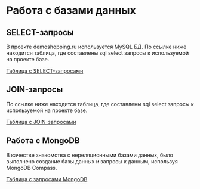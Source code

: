 # Работа с базами данных

## SELECT-запросы
В проекте demoshopping.ru используется MySQL БД. По ссылке ниже находится таблица, где составлены sql select запросы к используемой на проекте базе.


[Таблица с SELECT-запросами](https://docs.google.com/spreadsheets/d/1pcLOfjqq0HjgCUkkSSyXTCoUbyjYN12zPjPB16PltfU/edit?usp=sharing) 

## JOIN-запросы
По ссылке ниже находится таблица, где составлены sql select запросы к используемой на проекте базе.


[Таблица с JOIN-запросами](https://docs.google.com/spreadsheets/d/1i7wqdelDWM9NzgZlaaCVndmqN-IQkqiv1n3aLODDX9s/edit?usp=sharing) 

## Работа с MongoDB
В качестве знакомства с нереляционными базами данных, было выполнено создание базы данных и запросы к данным, используя MongoDB Compass.


[Таблица с запросами MongoDB](https://docs.google.com/spreadsheets/d/1RyAaTc_RWOM026zKVHf-ur--fgiAznG74Xzg5IzV_z0/edit?usp=sharing)